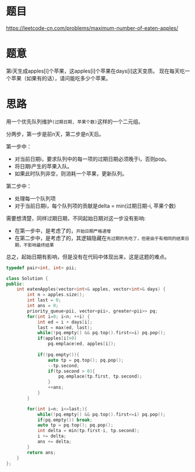 # 题目
https://leetcode-cn.com/problems/maximum-number-of-eaten-apples/

# 题意
第i天生成apples[i]个苹果，这apples[i]个苹果在days[i]这天变质。
现在每天吃一个苹果（如果有的话），请问能吃多少个苹果。


# 思路
用一个优先队列维护`(过期日期, 苹果个数)`这样的一个二元组。

分两步，第一步是前n天，第二步是n天后。

第一步中：  
- 对当前日期i，要求队列中的每一项的过期日期必须晚于i，否则pop。
- 将日期i产生的苹果入队。
- 如果此时队列非空，则消耗一个苹果，更新队列。

第二步中：  
- 处理每一个队列项
- 对于当前日期i，每个队列项的贡献是delta = min(过期日期-i, 苹果个数)


需要想清楚，同样过期日期，不同起始日期对这一步没有影响:
- 在第一步中，是考虑了的，`开始日期严格递增`
- 在第二步中，是考虑了的，其逻辑隐藏在`先过期的先吃了，但是由于有相同的结束日期，不影响最终结果`

总之，起始日期有影响，但是没有在代码中体现出来，这是这题的难点。

```cpp
typedef pair<int, int> pii;

class Solution {
public:
    int eatenApples(vector<int>& apples, vector<int>& days) {
        int n = apples.size();
        int last = 0;
        int ans = 0;
        priority_queue<pii, vector<pii>, greater<pii>> pq;
        for(int i=0; i<n; ++i) {
            int ed = i + days[i];
            last = max(ed, last);
            while(!pq.empty() && pq.top().first<=i) pq.pop();
            if(apples[i]>0)
                pq.emplace(ed, apples[i]);
            
            if(!pq.empty()){
                auto tp = pq.top(); pq.pop();
                --tp.second;
                if(tp.second > 0){
                    pq.emplace(tp.first, tp.second);
                }
                ++ans;
            }
        }

        for(int i=n; i<=last;){
            while(!pq.empty() && pq.top().first<=i) pq.pop();
            if(pq.empty()) break;
            auto tp = pq.top(); pq.pop();
            int delta = min(tp.first-i, tp.second);
            i += delta;
            ans += delta;
        }
        return ans;
    }
};

```